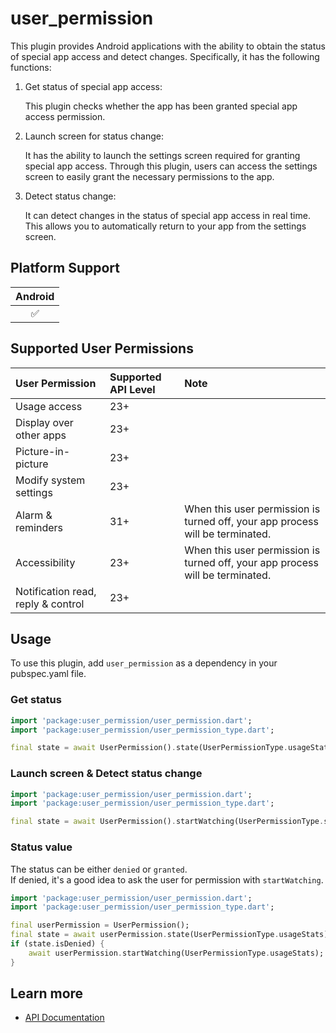 # user_permission

This plugin provides Android applications with the ability to obtain the status of special app access and detect changes. Specifically, it has the following functions:

1. Get status of special app access:

    This plugin checks whether the app has been granted special app access permission.

2. Launch screen for status change:

    It has the ability to launch the settings screen required for granting special app access. Through this plugin, users can access the settings screen to easily grant the necessary permissions to the app.

3. Detect status change:

    It can detect changes in the status of special app access in real time. This allows you to automatically return to your app from the settings screen.

## Platform Support

| Android |
| :-----: |
|   ✅    |

## Supported User Permissions

| User Permission | Supported API Level | Note |
| :----- | :----- | :----- |
| Usage access                       | 23+ | |
| Display over other apps            | 23+ | |
| Picture-in-picture                 | 23+ | |
| Modify system settings             | 23+ | |
| Alarm & reminders                  | 31+ | When this user permission is turned off, your app process will be terminated. |
| Accessibility                      | 23+ | When this user permission is turned off, your app process will be terminated. |
| Notification read, reply & control | 23+ | |

## Usage

To use this plugin, add `user_permission` as a dependency in your pubspec.yaml file.

### Get status

```dart
import 'package:user_permission/user_permission.dart';
import 'package:user_permission/user_permission_type.dart';

final state = await UserPermission().state(UserPermissionType.usageStats);
```

### Launch screen & Detect status change

```dart
import 'package:user_permission/user_permission.dart';
import 'package:user_permission/user_permission_type.dart';

final state = await UserPermission().startWatching(UserPermissionType.systemAlertWindow);
```

### Status value

The status can be either `denied` or `granted`.  
If denied, it's a good idea to ask the user for permission with `startWatching`.

```dart
import 'package:user_permission/user_permission.dart';
import 'package:user_permission/user_permission_type.dart';

final userPermission = UserPermission();
final state = await userPermission.state(UserPermissionType.usageStats);
if (state.isDenied) {
    await userPermission.startWatching(UserPermissionType.usageStats);
}
```

## Learn more

- [API Documentation](https://pub.dev/documentation/user_permission/latest/)
